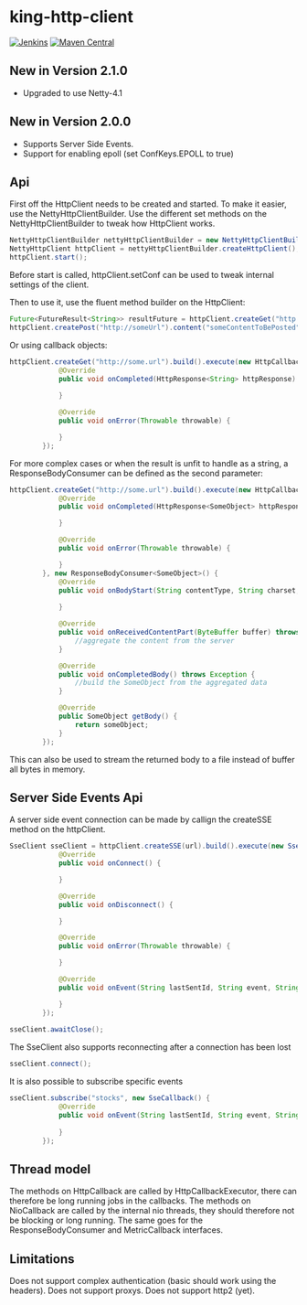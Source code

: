 # king-http-client

[![Jenkins](https://img.shields.io/jenkins/s/https/kingcom.ci.cloudbees.com/king-http-client.master.build.linux.svg)]()
[![Maven Central](https://maven-badges.herokuapp.com/maven-central/com.king.king-http-client/king-http-client/badge.svg)](https://maven-badges.herokuapp.com/maven-central/com.king.king-http-client/king-http-client)

## New in Version 2.1.0
 * Upgraded to use Netty-4.1
 
## New in Version 2.0.0
 * Supports Server Side Events.
 * Support for enabling epoll (set ConfKeys.EPOLL to true)


## Api

First off the HttpClient needs to be created and started.
To make it easier, use the NettyHttpClientBuilder.
Use the different set methods on the NettyHttpClientBuilder to tweak how HttpClient works.

```java
NettyHttpClientBuilder nettyHttpClientBuilder = new NettyHttpClientBuilder();
NettyHttpClient httpClient = nettyHttpClientBuilder.createHttpClient();
httpClient.start();
```

Before start is called, httpClient.setConf can be used to tweak internal settings of the client.

Then to use it, use the fluent method builder on the HttpClient:

```java
Future<FutureResult<String>> resultFuture = httpClient.createGet("http://some.url").build().execute();
httpClient.createPost("http://someUrl").content("someContentToBePosted".getBytes()).withQueryParameter("param1", "value1").withHeader("header1", "headerValue1").build().execute();
```

Or using callback objects:

```java
httpClient.createGet("http://some.url").build().execute(new HttpCallback<String>() {
			@Override
			public void onCompleted(HttpResponse<String> httpResponse) {
				
			}

			@Override
			public void onError(Throwable throwable) {

			}
		});
```


For more complex cases or when the result is unfit to handle as a string, a ResponseBodyConsumer can be defined as the second parameter:

```java
httpClient.createGet("http://some.url").build().execute(new HttpCallback<SomeObject>() {
			@Override
			public void onCompleted(HttpResponse<SomeObject> httpResponse) {

			}

			@Override
			public void onError(Throwable throwable) {

			}
		}, new ResponseBodyConsumer<SomeObject>() {
			@Override
			public void onBodyStart(String contentType, String charset, long contentLength) throws Exception {
				
			}

			@Override
			public void onReceivedContentPart(ByteBuffer buffer) throws Exception {
				//aggregate the content from the server
			}

			@Override
			public void onCompletedBody() throws Exception {
				//build the SomeObject from the aggregated data
			}

			@Override
			public SomeObject getBody() {
				return someObject;
			}
		});
```
This can also be used to stream the returned body to a file instead of buffer all bytes in memory.


## Server Side Events Api
A server side event connection can be made by callign the createSSE method on the httpClient.
```java
SseClient sseClient = httpClient.createSSE(url).build().execute(new SseExecutionCallback() {
			@Override
			public void onConnect() {

			}

			@Override
			public void onDisconnect() {

			}

			@Override
			public void onError(Throwable throwable) {

			}

			@Override
			public void onEvent(String lastSentId, String event, String data) {

			}
		});
		
sseClient.awaitClose();

```
The SseClient also supports reconnecting after a connection has been lost
```java
sseClient.connect();
```
It is also possible to subscribe specific events
```java
sseClient.subscribe("stocks", new SseCallback() {
			@Override
			public void onEvent(String lastSentId, String event, String data) {
				
			}
		});
```


## Thread model

The methods on HttpCallback are called by HttpCallbackExecutor, there can therefore be long running jobs in the callbacks.
The methods on NioCallback are called by the internal nio threads, they should therefore not be blocking or long running. The same goes for the ResponseBodyConsumer and MetricCallback interfaces.



## Limitations
Does not support complex authentication (basic should work using the headers). Does not support proxys. Does not support http2 (yet).
